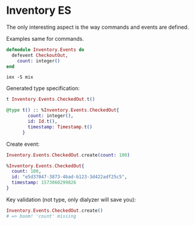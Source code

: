 # Inventory ES

The only interesting aspect is the way commands and events are defined.

Examples same for commands.

```elixir
defmodule Inventory.Events do
  defevent CheckoutOut,
    count: integer()
end
```

```
iex -S mix
```

Generated type specification:
```elixir
t Inventory.Events.CheckedOut.t()

@type t() :: %Inventory.Events.CheckedOut{
        count: integer(),
        id: Id.t(),
        timestamp: Timestamp.t()
      }
```

Create event:
```elixir
Inventory.Events.CheckedOut.create(count: 100)

%Inventory.Events.CheckedOut{
  count: 100,
  id: "e5d37047-3873-4bad-b123-3d422adf25c5",
  timestamp: 1573060299826
}
```

Key validation (not type, only dialyzer will save you):
```elixir
Inventory.Events.CheckedOut.create()
# => boom! 'count' missing
```

